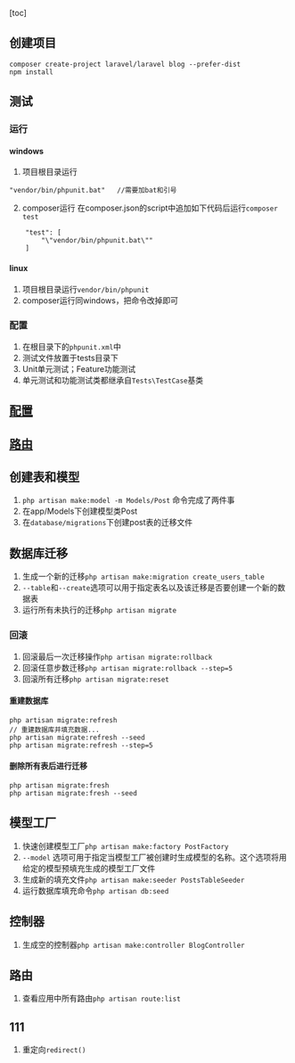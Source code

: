 [toc]
## 创建项目
```
composer create-project laravel/laravel blog --prefer-dist
npm install
```
## 测试
### 运行
#### windows
1. 项目根目录运行
```
"vendor/bin/phpunit.bat"   //需要加bat和引号
```
2. composer运行
    在composer.json的script中追加如下代码后运行`composer test`
```
    "test": [
        "\"vendor/bin/phpunit.bat\""
    ]
```
#### linux
1. 项目根目录运行`vendor/bin/phpunit`
2. composer运行同windows，把命令改掉即可
### 配置
1. 在根目录下的`phpunit.xml`中
2. 测试文件放置于tests目录下
3. Unit单元测试；Feature功能测试
4. 单元测试和功能测试类都继承自`Tests\TestCase`基类
## [配置](./配置.md)
## [路由](./路由.md)
## 创建表和模型
1. `php artisan make:model -m Models/Post`
命令完成了两件事
1. 在app/Models下创建模型类Post
2. 在`database/migrations`下创建post表的迁移文件
## 数据库迁移
1. 生成一个新的迁移`php artisan make:migration create_users_table`
2. `--table`和`--create`选项可以用于指定表名以及该迁移是否要创建一个新的数据表
3. 运行所有未执行的迁移`php artisan migrate`
### 回滚
1. 回滚最后一次迁移操作`php artisan migrate:rollback`
2. 回滚任意步数迁移`php artisan migrate:rollback --step=5`
3. 回滚所有迁移`php artisan migrate:reset`
#### 重建数据库
~~~
php artisan migrate:refresh
// 重建数据库并填充数据...
php artisan migrate:refresh --seed
php artisan migrate:refresh --step=5
~~~
#### 删除所有表后进行迁移
~~~
php artisan migrate:fresh
php artisan migrate:fresh --seed
~~~
## 模型工厂
1. 快速创建模型工厂`php artisan make:factory PostFactory`
2. `--model` 选项可用于指定当模型工厂被创建时生成模型的名称。这个选项将用给定的模型预填充生成的模型工厂文件
3. 生成新的填充文件`php artisan make:seeder PostsTableSeeder`
4. 运行数据库填充命令`php artisan db:seed`
## 控制器
1. 生成空的控制器`php artisan make:controller BlogController`
## 路由
1. 查看应用中所有路由`php artisan route:list`
## 111
1. 重定向`redirect()`
